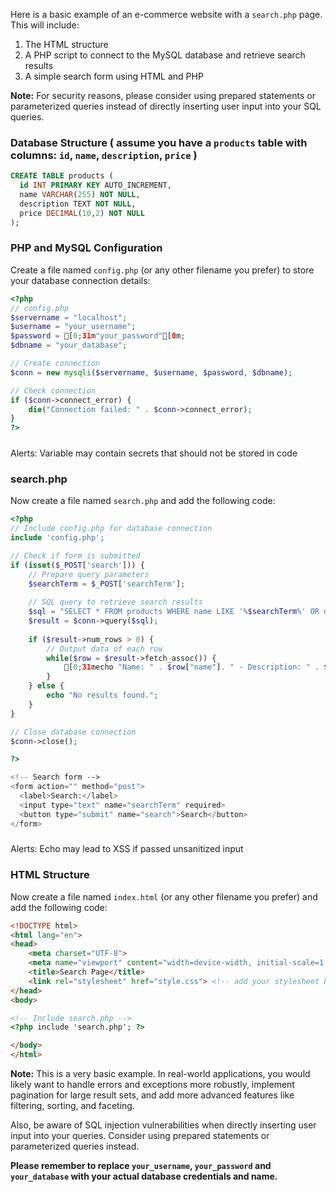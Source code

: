 

Here is a basic example of an e-commerce website with a `search.php` page. This will include:

1. The HTML structure
2. A PHP script to connect to the MySQL database and retrieve search results
3. A simple search form using HTML and PHP

**Note:** For security reasons, please consider using prepared statements or parameterized queries instead of directly inserting user input into your SQL queries.

### Database Structure ( assume you have a `products` table with columns: `id`, `name`, `description`, `price` )

```sql
CREATE TABLE products (
  id INT PRIMARY KEY AUTO_INCREMENT,
  name VARCHAR(255) NOT NULL,
  description TEXT NOT NULL,
  price DECIMAL(10,2) NOT NULL
);
```

### PHP and MySQL Configuration

Create a file named `config.php` (or any other filename you prefer) to store your database connection details:

```php
<?php
// config.php
$servername = "localhost";
$username = "your_username";
$password = [0;31m"your_password"[0m;
$dbname = "your_database";

// Create connection
$conn = new mysqli($servername, $username, $password, $dbname);

// Check connection
if ($conn->connect_error) {
    die("Connection failed: " . $conn->connect_error);
}
?>
```
#####
Alerts:
Variable may contain secrets that should not be stored in code
#####

### search.php

Now create a file named `search.php` and add the following code:

```php
<?php
// Include config.php for database connection
include 'config.php';

// Check if form is submitted
if (isset($_POST['search'])) {
    // Prepare query parameters
    $searchTerm = $_POST['searchTerm'];
    
    // SQL query to retrieve search results
    $sql = "SELECT * FROM products WHERE name LIKE '%$searchTerm%' OR description LIKE '%$searchTerm%'";
    $result = $conn->query($sql);
    
    if ($result->num_rows > 0) {
        // Output data of each row
        while($row = $result->fetch_assoc()) {
            [0;31mecho "Name: " . $row["name"]. " - Description: " . $row["description"]. " - Price: " . $row["price"]. "<br>";[0m
        }
    } else {
        echo "No results found.";
    }
}

// Close database connection
$conn->close();

?>

<!-- Search form -->
<form action="" method="post">
  <label>Search:</label>
  <input type="text" name="searchTerm" required>
  <button type="submit" name="search">Search</button>
</form>

```
#####
Alerts:
Echo may lead to XSS if passed unsanitized input
#####

### HTML Structure

Now create a file named `index.html` (or any other filename you prefer) and add the following code:

```html
<!DOCTYPE html>
<html lang="en">
<head>
    <meta charset="UTF-8">
    <meta name="viewport" content="width=device-width, initial-scale=1.0">
    <title>Search Page</title>
    <link rel="stylesheet" href="style.css"> <!-- add your stylesheet here -->
</head>
<body>

<!-- Include search.php -->
<?php include 'search.php'; ?>

</body>
</html>
```

**Note:** This is a very basic example. In real-world applications, you would likely want to handle errors and exceptions more robustly, implement pagination for large result sets, and add more advanced features like filtering, sorting, and faceting.

Also, be aware of SQL injection vulnerabilities when directly inserting user input into your queries. Consider using prepared statements or parameterized queries instead.

**Please remember to replace `your_username`, `your_password` and `your_database` with your actual database credentials and name.**


